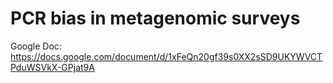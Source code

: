 # PCR bias in metagenomic surveys

Google Doc: 
https://docs.google.com/document/d/1xFeQn20gf39s0XX2sSD9UKYWVCTPduWSVkX-GPjat9A
